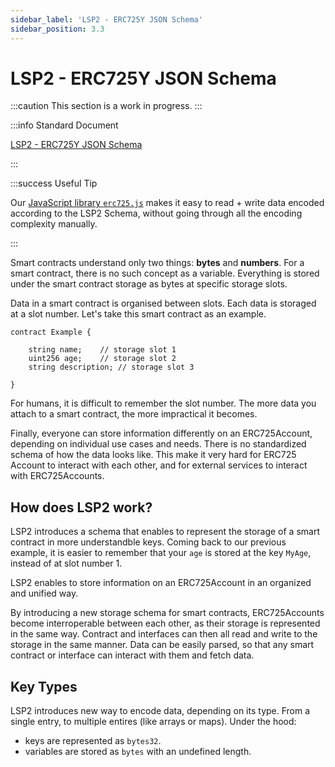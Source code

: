 ```yaml
---
sidebar_label: 'LSP2 - ERC725Y JSON Schema'
sidebar_position: 3.3
---
```


# LSP2 - ERC725Y JSON Schema

:::caution This section is a work in progress.
:::

:::info Standard Document

[LSP2 - ERC725Y JSON Schema](https://github.com/lukso-network/LIPs/blob/main/LSPs/LSP-2-ERC725YJSONSchema.md)

:::

:::success Useful Tip

Our [JavaScript library `erc725.js`](../../tools/erc725js/getting-started.md) makes it easy to read + write data encoded according to the LSP2 Schema, without going through all the encoding complexity manually.

:::

Smart contracts understand only two things: **bytes** and **numbers**. For a smart contract, there is no such concept as a variable. Everything is stored under the smart contract storage as bytes at specific storage slots.

Data in a smart contract is organised between slots. Each data is storaged at a slot number. Let's take this smart contract as an example.

```solidity
contract Example {

    string name;    // storage slot 1
    uint256 age;    // storage slot 2
    string description; // storage slot 3

}
```

For humans, it is difficult to remember the slot number. The more data you attach to a smart contract, the more impractical it becomes.

Finally, everyone can store information differently on an ERC725Account, depending on individual use cases and needs. There is no standardized schema of how the data looks like. This make it very hard for ERC725 Account to interact with each other, and for external services to interact with ERC725Accounts.

## How does LSP2 work?

LSP2 introduces a schema that enables to represent the storage of a smart contract in more understandble keys. Coming back to our previous example, it is easier to remember that your `age` is stored at the key `MyAge`, instead of at slot number 1.

LSP2 enables to store information on an ERC725Account in an organized and unified way.

By introducing a new storage schema for smart contracts, ERC725Accounts become interroperable between each other, as their storage is represented in the same way. Contract and interfaces can then all read and write to the storage in the same manner. Data can be easily parsed, so that any smart contract or interface can interact with them and fetch data.

## Key Types

LSP2 introduces new way to encode data, depending on its type. From a single entry, to multiple entires (like arrays or maps).
Under the hood:

- keys are represented as `bytes32`.
- variables are stored as `bytes` with an undefined length.
